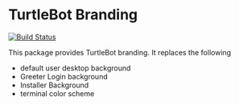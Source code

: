 # TurtleBot Branding
[![Build Status](https://travis-ci.org/TurtleBot-Mfg/turtlebot-branding.svg?branch=master)](https://travis-ci.org/TurtleBot-Mfg/turtlebot-branding)

This package provides TurtleBot branding.
It replaces the following

 * default user desktop background
 * Greeter Login background
 * Installer Background
 * terminal color scheme
